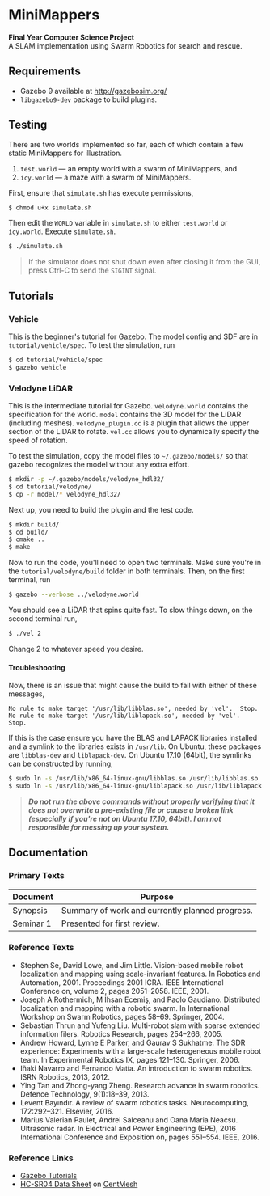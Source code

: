 # MiniMappers

**Final Year Computer Science Project**  
A SLAM implementation using Swarm Robotics for search and rescue.


## Requirements
- Gazebo 9 available at http://gazebosim.org/
- `libgazebo9-dev` package to build plugins.

## Testing
There are two worlds implemented so far, each of which contain a few static MiniMappers for illustration.
1. `test.world` — an empty world with a swarm of MiniMappers, and
2. `icy.world` — a maze with a swarm of MiniMappers.

First, ensure that `simulate.sh` has execute permissions,
```sh
$ chmod u+x simulate.sh
```
Then edit the `WORLD` variable in `simulate.sh` to either `test.world` or `icy.world`. Execute `simulate.sh`.
```sh
$ ./simulate.sh
```

> If the simulator does not shut down even after closing it from the GUI, press Ctrl-C to send the `SIGINT` signal.

## Tutorials

### Vehicle
This is the beginner's tutorial for Gazebo. The model config and SDF are in ```tutorial/vehicle/spec```. To test the simulation, run
```sh
$ cd tutorial/vehicle/spec
$ gazebo vehicle
```

### Velodyne LiDAR
This is the intermediate tutorial for Gazebo. `velodyne.world` contains the specification for the world. `model` contains the 3D model for the LiDAR (including meshes). `velodyne_plugin.cc` is a plugin that allows the upper section of the LiDAR to rotate. `vel.cc` allows you to dynamically specify the speed of rotation.

To test the simulation, copy the model files to `~/.gazebo/models/` so that gazebo recognizes the model without any extra effort.
```sh
$ mkdir -p ~/.gazebo/models/velodyne_hdl32/
$ cd tutorial/velodyne/
$ cp -r model/* velodyne_hdl32/
```
Next up, you need to build the plugin and the test code.
```sh
$ mkdir build/
$ cd build/
$ cmake ..
$ make
```
Now to run the code, you'll need to open two terminals. Make sure you're in the `tutorial/velodyne/build` folder in both terminals. Then, on the first terminal, run
```sh
$ gazebo --verbose ../velodyne.world
```
You should see a LiDAR that spins quite fast. To slow things down, on the second terminal run,
```sh
$ ./vel 2
```
Change 2 to whatever speed you desire.

#### Troubleshooting
Now, there is an issue that might cause the build to fail with either of these messages,
```
No rule to make target '/usr/lib/libblas.so', needed by 'vel'.  Stop.
No rule to make target '/usr/lib/liblapack.so', needed by 'vel'.  Stop.
```

If this is the case ensure you have the BLAS and LAPACK libraries installed and a symlink to the libraries exists in `/usr/lib`. On Ubuntu, these packages are `libblas-dev` and `liblapack-dev`. On Ubuntu 17.10 (64bit), the symlinks can be constructed by running,
```sh
$ sudo ln -s /usr/lib/x86_64-linux-gnu/libblas.so /usr/lib/libblas.so
$ sudo ln -s /usr/lib/x86_64-linux-gnu/liblapack.so /usr/lib/liblapack.so
```

> ***Do not run the above commands without properly verifying that it does not overwrite a pre-existing file or cause a broken link (especially if you're not on Ubuntu 17.10, 64bit). I am not responsible for messing up your system.***

## Documentation

### Primary Texts

| **Document** | **Purpose**                                     |
| ------------ | ----------------------------------------------- |
| Synopsis     | Summary of work and currently planned progress. |
| Seminar 1    | Presented for first review.                     |

### Reference Texts
- Stephen Se, David Lowe, and Jim Little. Vision-based mobile robot localization and mapping using scale-invariant features. In Robotics and Automation, 2001. Proceedings 2001 ICRA. IEEE International Conference on, volume 2, pages 2051–2058. IEEE, 2001.
- Joseph A Rothermich, M İhsan Ecemiş, and Paolo Gaudiano. Distributed localization and mapping with a robotic swarm. In International Workshop on Swarm Robotics, pages 58–69. Springer, 2004.
- Sebastian Thrun and Yufeng Liu. Multi-robot slam with sparse extended information filers. Robotics Research, pages 254–266, 2005.
- Andrew Howard, Lynne E Parker, and Gaurav S Sukhatme. The SDR experience: Experiments with a large-scale heterogeneous mobile robot team. In Experimental Robotics IX, pages 121–130. Springer, 2006.
- Iñaki Navarro and Fernando Matı́a. An introduction to swarm robotics. ISRN Robotics, 2013, 2012.
- Ying Tan and Zhong-yang Zheng. Research advance in swarm robotics. Defence Technology, 9(1):18–39, 2013.
- Levent Bayındır. A review of swarm robotics tasks. Neurocomputing, 172:292–321. Elsevier, 2016.
- Marius Valerian Paulet, Andrei Salceanu and Oana Maria Neacsu. Ultrasonic radar. In Electrical and Power Engineering (EPE), 2016 International Conference and Exposition on, pages 551–554. IEEE, 2016.


### Reference Links
- [Gazebo Tutorials](http://gazebosim.org/tutorials/browse)
- [HC-SR04 Data Sheet](http://centmesh.csc.ncsu.edu/ff_drone_f14_finals/Sensor1/files/hcsr04.pdf) on [CentMesh](http://centmesh.csc.ncsu.edu/)